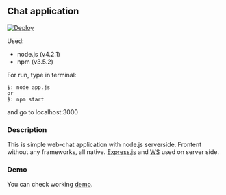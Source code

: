 ## Chat application

[![Deploy](https://www.herokucdn.com/deploy/button.png)](https://heroku.com/deploy)

Used:

- node.js (v4.2.1)
- npm (v3.5.2)

For run, type in terminal:

```
$: node app.js
or
$: npm start
```

and go to localhost:3000

### Description

This is simple web-chat application with node.js serverside. Frontent without any frameworks, all native. [Express.js](http://expressjs.com/) and [WS](https://github.com/websockets/ws) used on server side.

### Demo

You can check working [demo](https://chat-app-web.herokuapp.com/).
